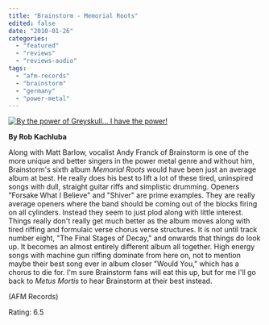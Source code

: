 ```yaml
---
title: "Brainstorm - Memorial Roots"
edited: false
date: "2010-01-26"
categories:
  - "featured"
  - "reviews"
  - "reviews-audio"
tags:
  - "afm-records"
  - "brainstorm"
  - "germany"
  - "power-metal"
---
```


[![By the power of Greyskull... I have the power!](http://www.hellbound.ca/wp-content/uploads/2010/01/Brainstorm-Memorial-Roots-300x300.jpg "By the power of Greyskull... I have the power!")](http://www.hellbound.ca/wp-content/uploads/2010/01/Brainstorm-Memorial-Roots.jpg)

**By Rob Kachluba**

Along with Matt Barlow, vocalist Andy Franck of Brainstorm is one of the more unique and better singers in the power metal genre and without him, Brainstorm's sixth album _Memorial Roots_ would have been just an average album at best. He really does his best to lift a lot of these tired, uninspired songs with dull, straight guitar riffs and simplistic drumming. Openers "Forsake What I Believe" and "Shiver" are prime examples. They are really average openers where the band should be coming out of the blocks firing on all cylinders. Instead they seem to just plod along with little interest. Things really don't really get much better as the album moves along with tired riffing and formulaic verse chorus verse structures. It is not until track number eight, "The Final Stages of Decay," and onwards that things do look up. It becomes an almost entirely different album all together. High energy songs with machine gun riffing dominate from here on, not to mention maybe their best song ever in album closer "Would You," which has a chorus to die for. I'm sure Brainstorm fans will eat this up, but for me I'll go back to _Metus Mortis_ to hear Brainstorm at their best instead.

(AFM Records)

Rating: 6.5
